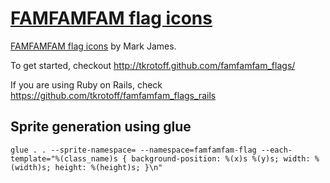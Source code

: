 # [FAMFAMFAM flag icons](http://tkrotoff.github.com/famfamfam_flags/)

[FAMFAMFAM flag icons](http://famfamfam.com/lab/icons/flags/) by Mark James.

To get started, checkout http://tkrotoff.github.com/famfamfam_flags/

If you are using Ruby on Rails, check https://github.com/tkrotoff/famfamfam_flags_rails

## Sprite generation using glue

    glue . . --sprite-namespace= --namespace=famfamfam-flag --each-template="%(class_name)s { background-position: %(x)s %(y)s; width: %(width)s; height: %(height)s; }\n"
